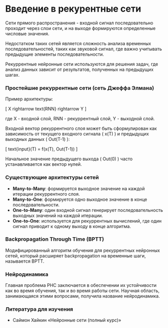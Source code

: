 

# Введение в рекурентные сети

Сети прямого распространения - входной сигнал последовательно проходит через слои сети, и на выходе формируются определенные числовые значения.

Недостатком таких сетей является сложность анализа временных последовательностей, таких как звуковой сигнал, где важно учитывать предыдущие элементы последовательности.

Рекуррентные нейронные сети используются для решения задач, где анализ данных зависит от результатов, полученных на предыдущих шагах.

### Простейшие рекуррентные сети (сеть Джеффа Элмана)

Пример архитектуры:

\[ X rightarrow text{RNN} rightarrow Y ]

где X - входной слой, RNN - рекуррентный слой, Y - выходной слой.

Входной вектор рекуррентного слоя может быть сформулирован как зависимость от текущего входного сигнала \( x(T) \) и предыдущих выходных данных \( Out(T-1) \):

\[ text{input}(T) = f(x(T), Out(T-1)) ]

Начальное значение предыдущего выхода ( Out(0) ) часто устанавливается как вектор нулей.

### Существующие архитектуры сетей

- **Many-to-Many**: формируется выходное значение на каждой итерации рекуррентного слоя.
- **Many-to-One**: формируется одно выходное значение в конце последовательности.
- **One-to-Many**: один входной сигнал генерирует последовательность выходных значений на каждой итерации.
- **One-to-One**: используется для рекуррентных вычислений, где один сигнал приводит к одному выходу в конце алгоритма.

### Backpropagation Through Time (BPTT)

Модифицированный алгоритм обучения для рекуррентных нейронных сетей, который расширяет backpropagation на временные шаги, называется BPTT.

### Нейродинамика

Главная проблема РНС заключается в обеспечении их устойчивости как во время обучения, так и во время работы сети. Научная область, занимающаяся этими вопросами, получила название нейродинамика.

### Литература для изучения

- Саймон Хайкин «Нейронные сети (полный курс)»
